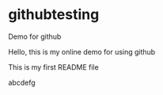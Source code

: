 # githubtesting
Demo for github

Hello, this is my online demo for using github

This is my first README file

abcdefg
